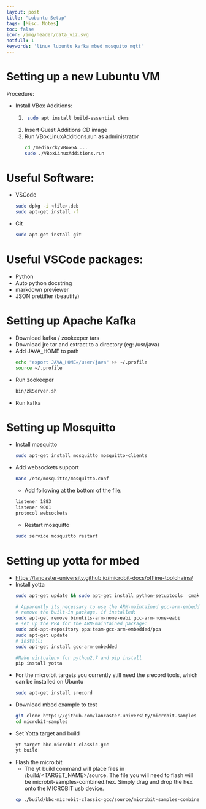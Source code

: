 ```yaml
---
layout: post
title: "Lubuntu Setup"
tags: [Misc. Notes]
toc: false
icon: /img/header/data_viz.svg
notfull: 1
keywords: 'linux lubuntu kafka mbed mosquito mqtt'
---
```


# Setting up a new Lubuntu VM

Procedure: 
- Install VBox Additions:
    1) ```bash
        sudo apt install build-essential dkms
        ```
    2) Insert Guest Additions CD image
    3) Run VBoxLinuxAdditions.run as administrator
        ```bash
        cd /media/ck/VBoxGA....
        sudo ./VBoxLinuxAdditions.run
        ```


# Useful Software:

- VSCode
    ```bash
    sudo dpkg -i <file>.deb
    sudo apt-get install -f
    ```
- Git
    ```bash
    sudo apt-get install git    
    ```


# Useful VSCode packages:
- Python
- Auto python docstring
- markdown previewer
- JSON prettifier (beautify)


# Setting up Apache Kafka
- Download kafka / zookeeper tars
- Download jre tar and extract to a directory (eg: /usr/java)
- Add JAVA_HOME to path
    ```bash
    echo "export JAVA_HOME=/user/java" >> ~/.profile
    source ~/.profile
    ```
- Run zookeeper
    ```bash
    bin/zkServer.sh
    ```
- Run kafka


# Setting up Mosquitto
- Install mosquitto
    ```bash
    sudo apt-get install mosquitto mosquitto-clients
    ```
- Add websockets support
    ```bash
    nano /etc/mosquitto/mosquitto.conf
    ```
    - Add following at the bottom of the file:
    ```bash
    listener 1883
    listener 9001
    protocol websockets
    ```
    - Restart mosquitto
    ```bash
    sudo service mosquitto restart
    ```
# Setting up yotta for mbed
- https://lancaster-university.github.io/microbit-docs/offline-toolchains/
- Install yotta
    ```bash
    sudo apt-get update && sudo apt-get install python-setuptools  cmake build-essential ninja-build python-dev libffi-dev libssl-dev && sudo easy_install pip

    # Apparently its necessary to use the ARM-maintained gcc-arm-embedded package (http://docs.yottabuild.org/#installing)
    # remove the built-in package, if installed:
    sudo apt-get remove binutils-arm-none-eabi gcc-arm-none-eabi
    # set up the PPA for the ARM-maintained package:
    sudo add-apt-repository ppa:team-gcc-arm-embedded/ppa
    sudo apt-get update
    # install:
    sudo apt-get install gcc-arm-embedded

    #Make virtualenv for python2.7 and pip install
    pip install yotta
    ```
- For the micro:bit targets you currently still need the srecord tools, which can be installed on Ubuntu
    ```bash
    sudo apt-get install srecord
    ```
- Download mbed example to test
    ```bash 
    git clone https://github.com/lancaster-university/microbit-samples
    cd microbit-samples
    ```
- Set Yotta target and build 
    ```bash
    yt target bbc-microbit-classic-gcc
    yt build
    ```
- Flash the micro:bit
    - The yt build command will place files in /build/<TARGET_NAME>/source. The file you will need to flash will be  microbit-samples-combined.hex. Simply drag and drop the hex onto the MICROBIT usb device.
    ```bash
    cp ./build/bbc-microbit-classic-gcc/source/microbit-samples-combined.hex /media/MICROBIT
    ```